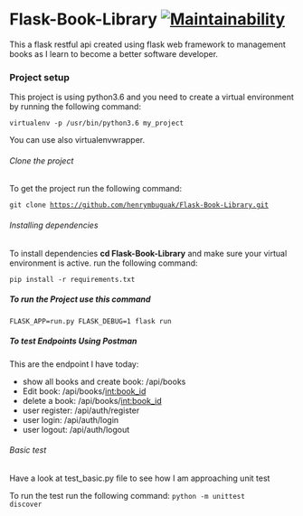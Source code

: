 # Flask-Book-Library [![Maintainability](https://api.codeclimate.com/v1/badges/92de23a6ec9740be5cf3/maintainability)](https://codeclimate.com/github/henrymbuguak/Flask-Book-Library/maintainability)

This a flask restful api created using flask web framework to management books as I learn to 
become a better software developer.

### Project setup

This project is using python3.6 and you need to create a virtual environment by running the
following command: 

<code>virtualenv -p /usr/bin/python3.6 my_project</code>

You can use also virtualenvwrapper.

###### Clone the project

To get the project run the following command:

<code>git clone https://github.com/henrymbuguak/Flask-Book-Library.git</code>

###### Installing dependencies

To install dependencies <b>cd Flask-Book-Library</b> and make sure your virtual environment
is active. run the following command:

<code>pip install -r requirements.txt</code>

##### To run the Project use this command

<code>FLASK_APP=run.py FLASK_DEBUG=1 flask run</code>


##### To test Endpoints Using Postman

This are the endpoint I have today:

* show all books and create book:  /api/books
* Edit book:  /api/books/<int:book_id>
* delete a book:  /api/books/<int:book_id>
* user register: /api/auth/register
* user login: /api/auth/login
* user logout: /api/auth/logout


###### Basic test

Have a look at test_basic.py file to see how I am approaching unit test

To run the test run the following command: <code>python -m unittest discover</code>
